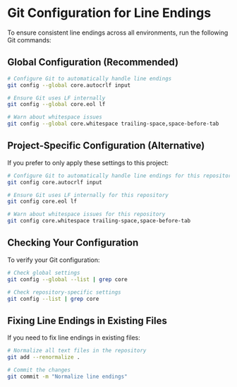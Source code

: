 # Git Configuration for Line Endings

To ensure consistent line endings across all environments, run the following Git commands:

## Global Configuration (Recommended)

```bash
# Configure Git to automatically handle line endings
git config --global core.autocrlf input

# Ensure Git uses LF internally
git config --global core.eol lf

# Warn about whitespace issues
git config --global core.whitespace trailing-space,space-before-tab
```

## Project-Specific Configuration (Alternative)

If you prefer to only apply these settings to this project:

```bash
# Configure Git to automatically handle line endings for this repository
git config core.autocrlf input

# Ensure Git uses LF internally for this repository
git config core.eol lf

# Warn about whitespace issues for this repository
git config core.whitespace trailing-space,space-before-tab
```

## Checking Your Configuration

To verify your Git configuration:

```bash
# Check global settings
git config --global --list | grep core

# Check repository-specific settings
git config --list | grep core
```

## Fixing Line Endings in Existing Files

If you need to fix line endings in existing files:

```bash
# Normalize all text files in the repository
git add --renormalize .

# Commit the changes
git commit -m "Normalize line endings"
```
